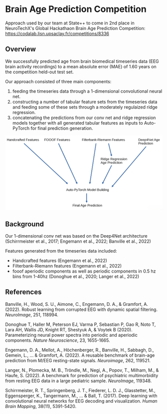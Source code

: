 # Brain Age Prediction Competition
Approach used by our team at State++ to come in 2nd place in NeuroTechX's Global Hackathaon Brain Age Prediction Competition: https://codalab.lisn.upsaclay.fr/competitions/8336

## Overview
We successfully predicted age from brain biomedical timeseries data (EEG brain activity recordings) to a mean absolute error (MAE) of 1.60 years on the competition held-out test set.

Our approach consisted of three main components:
1) feeding the timeseries data through a 1-dimensional convolutional neural net.
2) constructing a number of tabular feature sets from the timeseries data and feeding some of these sets through a moderately regulaized ridge regression.
3) concatenating the predictions from our conv net and ridge regression models together with all generated tabular features as inputs to Auto-PyTorch for final prediction generation.

![Simple Visual](simpleVisual.png)

## Background
Our 1-dimensional conv net was based on the Deep4Net architecture (Schirrmeister et al., 2017; Engemann et al., 2022; Banville et al., 2022) 

Features generated from the timeseries data included:
- Handcrafted features  (Engemann et al., 2022)
- Filterbank-Riemann features  (Engemann et al., 2022)
- fooof aperiodic components as well as periodic components in 0.5 hz bins from 1-40hz (Donoghue et al., 2020; Langer et al., 2022)

## References

Banville, H., Wood, S. U., Aimone, C., Engemann, D. A., & Gramfort, A. (2022). Robust learning from corrupted EEG with dynamic spatial filtering. *NeuroImage*, 251, 118994.

Donoghue T, Haller M, Peterson EJ, Varma P, Sebastian P, Gao R, Noto T, Lara AH, Wallis JD, Knight RT, Shestyuk A, & Voytek B (2020). Parameterizing neural power spectra into periodic and aperiodic components. *Nature Neuroscience*, 23, 1655-1665.

Engemann, D. A., Mellot, A., Höchenberger, R., Banville, H., Sabbagh, D., Gemein, L., ... & Gramfort, A. (2022). A reusable benchmark of brain-age prediction from M/EEG resting-state signals. *Neuroimage*, 262, 119521.

Langer, N., Plomecka, M. B., Tröndle, M., Negi, A., Popov, T., Milham, M., & Haufe, S. (2022). A benchmark for prediction of psychiatric multimorbidity from resting EEG data in a large pediatric sample. *NeuroImage*, 119348.

Schirrmeister, R. T., Springenberg, J. T., Fiederer, L. D. J., Glasstetter, M., Eggensperger, K., Tangermann, M., ... & Ball, T. (2017). Deep learning with convolutional neural networks for EEG decoding and visualization. *Human Brain Mapping*, 38(11), 5391-5420.
